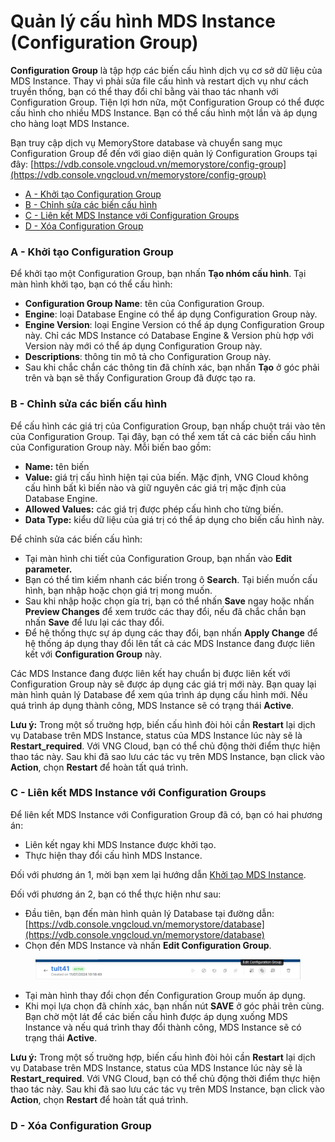 # Quản lý cấu hình MDS Instance (Configuration Group)

**Configuration Group** là tập hợp các biến cấu hình dịch vụ cơ sở dữ liệu của MDS Instance. Thay vì phải sửa file cấu hình và restart dịch vụ như cách truyền thống, bạn có thể thay đổi chỉ bằng vài thao tác nhanh với Configuration Group. Tiện lợi hơn nữa, một Configuration Group có thể được cấu hình cho nhiều MDS Instance. Bạn có thể cấu hình một lần và áp dụng cho hàng loạt MDS Instance.

Bạn truy cập dịch vụ MemoryStore database và chuyển sang mục Configuration Group để đến với giao diện quản lý Configuration Groups tại đây: [https://vdb.console.vngcloud.vn/memorystore/config-group](https://vdb.console.vngcloud.vn/memorystore/config-group)

* [A - Khởi tạo Configuration Group](quan-ly-cau-hinh-mds-instance.md#quanlycauhinhmdsinstance-a-khoitaoconfigurationgroup)
* [B - Chỉnh sửa các biến cấu hình](quan-ly-cau-hinh-mds-instance.md#quanlycauhinhmdsinstance-b-chinhsuacacbiencauhinh)
* [C - Liên kết MDS Instance với Configuration Groups](quan-ly-cau-hinh-mds-instance.md#quanlycauhinhmdsinstance-c-lienketmdsinstancevoiconfigurationgroups)
* [D - Xóa Configuration Group](quan-ly-cau-hinh-mds-instance.md#quanlycauhinhmdsinstance-a-khoitaoconfigurationgroup-1)

### A - Khởi tạo Configuration Group <a href="#quanlycauhinhmdsinstance-a-khoitaoconfigurationgroup" id="quanlycauhinhmdsinstance-a-khoitaoconfigurationgroup"></a>

Để khởi tạo một Configuration Group, bạn nhấn **Tạo nhóm cấu hình**. Tại màn hình khởi tạo, bạn có thể cấu hình:

* **Configuration Group Name**: tên của Configuration Group.
* **Engine**: loại Database Engine có thể áp dụng Configuration Group này.
* **Engine Version**: loại Engine Version có thể áp dụng Configuration Group này. Chỉ các MDS Instance có Database Engine & Version phù hợp với Version này mới có thể áp dụng Configuration Group này.
* **Descriptions**: thông tin mô tả cho Configuration Group này.
* Sau khi chắc chắn các thông tin đã chính xác, bạn nhấn **Tạo** ở góc phải trên và bạn sẽ thấy Configuration Group đã được tạo ra.

### B - Chỉnh sửa các biến cấu hình <a href="#quanlycauhinhmdsinstance-b-chinhsuacacbiencauhinh" id="quanlycauhinhmdsinstance-b-chinhsuacacbiencauhinh"></a>

Để cấu hình các giá trị của Configuration Group, bạn nhấp chuột trái vào tên của Configuration Group. Tại đây, bạn có thể xem tất cả các biến cấu hình của Configuration Group này. Mỗi biến bao gồm:

* **Name:** tên biến
* **Value:** giá trị cấu hình hiện tại của biến. Mặc định, VNG Cloud không cấu hình bất kì biến nào và giữ nguyên các giá trị mặc định của Database Engine.
* **Allowed Values:** các giá trị được phép cấu hình cho từng biến.
* **Data Type:** kiểu dữ liệu của giá trị có thể áp dụng cho biến cấu hình này.

Để chỉnh sửa các biến cấu hình:

* Tại màn hình chi tiết của Configuration Group, bạn nhấn vào **Edit parameter.**&#x20;
* Bạn có thể tìm kiếm nhanh các biến trong ô **Search**. Tại biến muốn cấu hình, bạn nhập hoặc chọn giá trị mong muốn.
* Sau khi nhập hoặc chọn gía trị, bạn có thể nhấn **Save** ngay hoặc nhấn **Preview Changes** để xem trước các thay đổi, nếu đã chắc chắn bạn nhấn **Save** để lưu lại các thay đổi.&#x20;
* Để hệ thống thực sự áp dụng các thay đổi, bạn nhấn **Apply Change** để hệ thống áp dụng thay đổi lên tất cả các MDS Instance đang được liên kết với **Configuration Group** này.

Các MDS Instance đang được liên kết hay chuẩn bị được liên kết với Configuration Group này sẽ được áp dụng các giá trị mới này. Bạn quay lại màn hình quản lý Database để xem qúa trình áp dụng cấu hình mới. Nếu quá trình áp dụng thành công, MDS Instance sẽ có trạng thái **Active**.

**Lưu ý:** Trong một số truờng hợp, biến cấu hình đòi hỏi cần **Restart** lại dịch vụ Database trên MDS Instance, status của MDS Instance lúc này sẽ là **Restart\_required**. Với VNG Cloud, bạn có thể chủ động thời điểm thực hiện thao tác này. Sau khi đã sao lưu các tác vụ trên MDS Instance, bạn click vào **Action**, chọn **Restart** để hoàn tất quá trình.

### C - Liên kết MDS Instance với Configuration Groups <a href="#quanlycauhinhmdsinstance-c-lienketmdsinstancevoiconfigurationgroups" id="quanlycauhinhmdsinstance-c-lienketmdsinstancevoiconfigurationgroups"></a>

Để liên kết MDS Instance với Configuration Group đã có, bạn có hai phương án:

* Liên kết ngay khi MDS Instance được khởi tạo.
* Thực hiện thay đổi cấu hình MDS Instance.

Đối với phương án 1, mời bạn xem lại hướng dẫn [Khởi tạo MDS Instance](https://docs.vngcloud.vn/pages/viewpage.action?pageId=13010707).

Đối với phương án 2, bạn có thể thực hiện như sau:

* Đầu tiên, bạn đến màn hình quản lý Database tại đường dẫn:  [https://vdb.console.vngcloud.vn/memorystore/database](https://vdb.console.vngcloud.vn/memorystore/database)
* Chọn đến MDS Instance và nhấn **Edit Configuration Group**.

<figure><img src="../../.gitbook/assets/image (3) (1) (1) (1) (1) (1) (1) (1) (1) (1) (1) (1) (1) (1) (1) (1) (1) (1) (1) (1) (1) (1) (1) (1) (1) (1) (1) (1).png" alt=""><figcaption></figcaption></figure>

* Tại màn hình thay đổi chọn đến Configuration Group muốn áp dụng.
* Khi mọi lựa chọn đã chính xác, bạn nhấn nút **SAVE** ở góc phải trên cùng. Bạn chờ một lát để các biến cấu hình được áp dụng xuống MDS Instance và nếu quá trình thay đổi thành công, MDS Instance sẽ có trạng thái **Active**.

**Lưu ý:** Trong một số truờng hợp, biến cấu hình đòi hỏi cần **Restart** lại dịch vụ Database trên MDS Instance, status của MDS Instance lúc này sẽ là **Restart\_required**. Với VNG Cloud, bạn có thể chủ động thời điểm thực hiện thao tác này. Sau khi đã sao lưu các tác vụ trên MDS Instance, bạn click vào **Action**, chọn **Restart** để hoàn tất quá trình.

### D - Xóa Configuration Group <a href="#quanlycauhinhmdsinstance-a-khoitaoconfigurationgroup" id="quanlycauhinhmdsinstance-a-khoitaoconfigurationgroup"></a>
